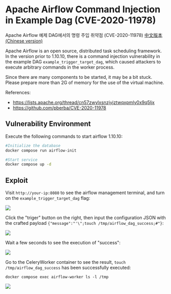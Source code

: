 # Apache Airflow Command Injection in Example Dag (CVE-2020-11978)
Apache Airflow 예제 DAG에서의 명령 주입 취약점 (CVE-2020-11978)
[中文版本(Chinese version)](README.zh-cn.md)

Apache Airflow is an open source, distributed task scheduling framework. In the version prior to 1.10.10, there is a command injection vulnerability in the example DAG `example_trigger_target_dag`, which caused attackers to execute arbitrary commands in the worker process.

Since there are many components to be started, it may be a bit stuck. Please prepare more than 2G of memory for the use of the virtual machine.

References:

- <https://lists.apache.org/thread/cn57zwylxsnzjyjztwqxpmly0x9q5ljx>
- <https://github.com/pberba/CVE-2020-11978>

## Vulnerability Environment

Execute the following commands to start airflow 1.10.10:

```bash
#Initialize the database
docker compose run airflow-init

#Start service
docker compose up -d
```

## Exploit

Visit `http://your-ip:8080` to see the airflow management terminal, and turn on the `example_trigger_target_dag` flag:

![](1.png)

Click the "triger" button on the right, then input the configuration JSON with the crafted payload `{"message":"'\";touch /tmp/airflow_dag_success;#"}`:

![](2.png)

Wait a few seconds to see the execution of "success":

![](3.png)

Go to the CeleryWorker container to see the result, `touch /tmp/airflow_dag_success` has been successfully executed:

```
docker compose exec airflow-worker ls -l /tmp
```

![](4.png)
